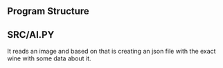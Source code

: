 ## Program Structure

## SRC/AI.PY
It reads an image and based on that is creating an json file with the exact wine with some data about it.
